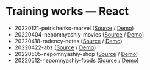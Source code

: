 # Training works — React

- 20220121-petrichenko-marvel ([Source](https://github.com/hisbvdis/training-works-react/tree/main/20220121-petrichenko-marvel) / [Demo](https://hisbvdis.github.io/training-works-react/20220121-petrichenko-marvel/build/index.html))
- 20220404-nepomnyashiy-movies ([Source](https://github.com/hisbvdis/training-works-react/tree/main/20220404-nepomnyashiy-movies) / [Demo](https://hisbvdis.github.io/training-works-react/20220404-nepomnyashiy-movies/build/index.html))
- 20220418-radency-notes ([Source](https://github.com/hisbvdis/training-works-react/tree/main/20220418-radency-notes) / [Demo](https://hisbvdis.github.io/training-works-react/20220418-radency-notes/build/index.html))
- 20220422-abz ([Source](https://github.com/hisbvdis/training-works-react/tree/main/20220422-abz) / [Demo](https://hisbvdis.github.io/training-works-react/20220422-abz/build/index.html))
- 20220505-nepomnyashiy-shop ([Source](https://github.com/hisbvdis/training-works-react/tree/main/20220505-nepomnyashiy-shop) / [Demo](https://hisbvdis.github.io/training-works-react/20220505-nepomnyashiy-shop/build/index.html))
- 20220512-nepomnyashiy-foods ([Source](https://github.com/hisbvdis/training-works-react/tree/main/20220512-nepomnyashiy-foods) / [Demo](https://hisbvdis.github.io/training-works-react/20220512-nepomnyashiy-foods/build/index.html))